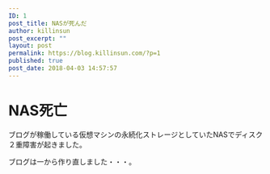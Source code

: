 ```yaml
---
ID: 1
post_title: NASが死んだ
author: killinsun
post_excerpt: ""
layout: post
permalink: https://blog.killinsun.com/?p=1
published: true
post_date: 2018-04-03 14:57:57
---
```

# NAS死亡

ブログが稼働している仮想マシンの永続化ストレージとしていたNASでディスク２重障害が起きました。

ブログは一から作り直しました・・・。
